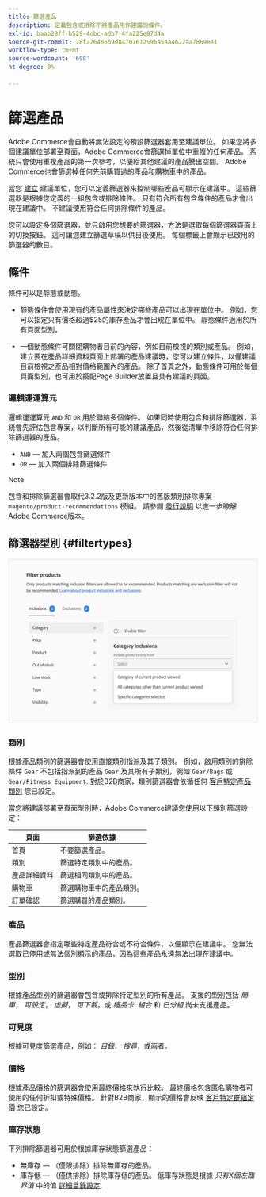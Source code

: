 ```yaml
---
title: 篩選產品
description: 定義包含或排除不將產品用作建議的條件。
exl-id: baab28ff-b529-4cbc-adb7-4fa225e87d4a
source-git-commit: 78f226465b9d84707612596a5aa4622aa7869ee1
workflow-type: tm+mt
source-wordcount: '698'
ht-degree: 0%

---
```


# 篩選產品

Adobe Commerce會自動將無法設定的預設篩選器套用至建議單位。 如果您將多個建議單位部署至頁面，Adobe Commerce會篩選掉單位中重複的任何產品。 系統只會使用重複產品的第一次參考，以便給其他建議的產品騰出空間。 Adobe Commerce也會篩選掉任何先前購買過的產品和購物車中的產品。

當您 [建立](create.md) 建議單位，您可以定義篩選器來控制哪些產品可顯示在建議中。 這些篩選器是根據您定義的一組包含或排除條件。 只有符合所有包含條件的產品才會出現在建議中。 不建議使用符合任何排除條件的產品。

您可以設定多個篩選器，並只啟用您想要的篩選器，方法是選取每個篩選器頁面上的切換按鈕。 這可讓您建立篩選草稿以供日後使用。 每個標籤上會顯示已啟用的篩選器的數目。

## 條件

條件可以是靜態或動態。

- 靜態條件會使用現有的產品屬性來決定哪些產品可以出現在單位中。 例如，您可以指定只有價格超過$25的庫存產品才會出現在單位中。 靜態條件適用於所有頁面型別。

- 一個動態條件可關閉購物者目前的內容，例如目前檢視的類別或產品。 例如，建立要在產品詳細資料頁面上部署的產品建議時，您可以建立條件，以僅建議目前檢視之產品相對價格範圍內的產品。 除了首頁之外，動態條件可用於每個頁面型別，也可用於搭配Page Builder放置且具有建議的頁面。

### 邏輯運運算元

邏輯運運算元 `AND` 和 `OR` 用於聯結多個條件。 如果同時使用包含和排除篩選器，系統會先評估包含專案，以判斷所有可能的建議產品，然後從清單中移除符合任何排除篩選器的產品。

- `AND`  — 加入兩個包含篩選條件
- `OR`  — 加入兩個排除篩選條件

>[!NOTE]
>
> 包含和排除篩選器會取代3.2.2版及更新版本中的舊版類別排除專案 `magento/product-recommendations` 模組。 請參閱 [發行說明](release-notes.md) 以進一步瞭解Adobe Commerce版本。

## 篩選器型別 {#filtertypes}

![篩選器](assets/rec-conditions.png)

### 類別

根據產品類別的篩選器會使用直接類別指派及其子類別。 例如，啟用類別的排除條件 `Gear` 不包括指派到的產品 `Gear` 及其所有子類別，例如 `Gear/Bags` 或 `Gear/Fitness Equipment`. 對於B2B商家，類別篩選器會依循任何 [客戶特定產品類別](https://experienceleague.adobe.com/docs/commerce-admin/catalog/categories/category-permissions.html) 您已設定。

當您將建議部署至頁面型別時，Adobe Commerce建議您使用以下類別篩選設定：

| 頁面 | 篩選依據 |
|---|---|
| 首頁 | 不要篩選產品。 |
| 類別 | 篩選特定類別中的產品。 |
| 產品詳細資料 | 篩選相同類別中的產品。 |
| 購物車 | 篩選購物車中的產品類別。 |
| 訂單確認 | 篩選購買的產品類別。 |

### 產品

產品篩選器會指定哪些特定產品符合或不符合條件，以便顯示在建議中。 您無法選取已停用或無法個別顯示的產品，因為這些產品永遠無法出現在建議中。

### 型別

根據產品型別的篩選器會包含或排除特定型別的所有產品。 支援的型別包括 _簡單_， _可設定_， _虛擬_， _可下載_，或 _禮品卡_. _組合_ 和 _已分組_ 尚未支援產品。

### 可見度

根據可見度篩選產品，例如： _目錄_， _搜尋_，或兩者。

### 價格

根據產品價格的篩選器會使用最終價格來執行比較。 最終價格包含匿名購物者可使用的任何折扣或特殊價格。 針對B2B商家，顯示的價格會反映 [客戶特定群組定價](https://experienceleague.adobe.com/docs/commerce-admin/catalog/products/pricing/pricing-advanced.html) 您已設定。

### 庫存狀態

下列排除篩選器可用於根據庫存狀態篩選產品：

- 無庫存 — （僅限排除）排除無庫存的產品。
- 庫存低 — （僅供排除）排除庫存低的產品。 低庫存狀態是根據 _只有X個左臨界值_ 中的值 [詳細目錄設定](https://experienceleague.adobe.com/docs/commerce-admin/config/catalog/inventory.html).
